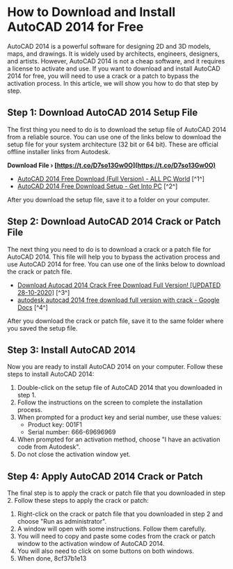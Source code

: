 # How to Download and Install AutoCAD 2014 for Free
 
AutoCAD 2014 is a powerful software for designing 2D and 3D models, maps, and drawings. It is widely used by architects, engineers, designers, and artists. However, AutoCAD 2014 is not a cheap software, and it requires a license to activate and use. If you want to download and install AutoCAD 2014 for free, you will need to use a crack or a patch to bypass the activation process. In this article, we will show you how to do that step by step.
 
## Step 1: Download AutoCAD 2014 Setup File
 
The first thing you need to do is to download the setup file of AutoCAD 2014 from a reliable source. You can use one of the links below to download the setup file for your system architecture (32 bit or 64 bit). These are official offline installer links from Autodesk.
 
**Download File › [https://t.co/D7so13Gw0O](https://t.co/D7so13Gw0O)**


 
- [AutoCAD 2014 Free Download (Full Version) - ALL PC World](https://allpcworlds.com/autodesk-autocad-2014-download/) [^1^]
- [AutoCAD 2014 Free Download Setup - Get Into PC](https://agetintopc.com/autocad-2014-free-download-setup/) [^2^]

After you download the setup file, save it to a folder on your computer.
 
## Step 2: Download AutoCAD 2014 Crack or Patch File
 
The next thing you need to do is to download a crack or a patch file for AutoCAD 2014. This file will help you to bypass the activation process and use AutoCAD 2014 for free. You can use one of the links below to download the crack or patch file.

- [Download Autocad 2014 Crack Free Download Full Version! \[UPDATED 28-10-2020\]](https://sites.google.com/site/mypremiumsite/autocad-2014-crack-free-download) [^3^]
- [autodesk autocad 2014 free download full version with crack - Google Docs](https://docs.google.com/viewer?a=v&pid=sites&srcid=ZGVmYXVsdGRvbWFpbnxsbnpvd3FyeHxneDozMWQ3MmE2OGYzNGVkMDMw) [^4^]

After you download the crack or patch file, save it to the same folder where you saved the setup file.
 
## Step 3: Install AutoCAD 2014
 
Now you are ready to install AutoCAD 2014 on your computer. Follow these steps to install AutoCAD 2014:

1. Double-click on the setup file of AutoCAD 2014 that you downloaded in step 1.
2. Follow the instructions on the screen to complete the installation process.
3. When prompted for a product key and serial number, use these values:
    - Product key: 001F1
    - Serial number: 666-69696969
4. When prompted for an activation method, choose "I have an activation code from Autodesk".
5. Do not close the activation window yet.

## Step 4: Apply AutoCAD 2014 Crack or Patch
 
The final step is to apply the crack or patch file that you downloaded in step 2. Follow these steps to apply the crack or patch:

1. Right-click on the crack or patch file that you downloaded in step 2 and choose "Run as administrator".
2. A window will open with some instructions. Follow them carefully.
3. You will need to copy and paste some codes from the crack or patch window to the activation window of AutoCAD 2014.
4. You will also need to click on some buttons on both windows.
5. When done, 8cf37b1e13


